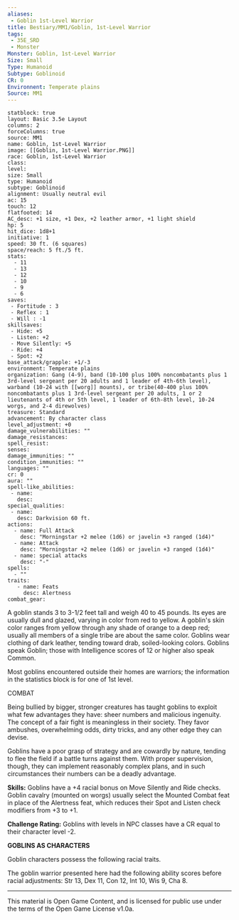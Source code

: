 ```yaml
---
aliases:
 - Goblin 1st-Level Warrior
title: Bestiary/MM1/Goblin, 1st-Level Warrior
tags: 
 - 35E_SRD
 - Monster
Monster: Goblin, 1st-Level Warrior
Size: Small
Type: Humanoid
Subtype: Goblinoid
CR: 0
Environnent: Temperate plains
Source: MM1
---
```


```statblock
statblock: true
layout: Basic 3.5e Layout
columns: 2
forceColumns: true
source: MM1 
name: Goblin, 1st-Level Warrior
image: [[Goblin, 1st-Level Warrior.PNG]]
race: Goblin, 1st-Level Warrior
class: 
level: 
size: Small
type: Humanoid
subtype: Goblinoid
alignment: Usually neutral evil
ac: 15
touch: 12
flatfooted: 14
AC_desc: +1 size, +1 Dex, +2 leather armor, +1 light shield
hp: 5
hit_dice: 1d8+1
initiative: 1
speed: 30 ft. (6 squares)
space/reach: 5 ft./5 ft.
stats:
  - 11
  - 13
  - 12
  - 10
  - 9
  - 6
saves:
 - Fortitude : 3
 - Reflex : 1
 - Will : -1
skillsaves:
 - Hide: +5
 - Listen: +2
 - Move Silently: +5
 - Ride: +4
 - Spot: +2
base_attack/grapple: +1/-3
environment: Temperate plains
organization: Gang (4-9), band (10-100 plus 100% noncombatants plus 1 3rd-level sergeant per 20 adults and 1 leader of 4th-6th level), warband (10-24 with [[worg]] mounts), or tribe(40-400 plus 100% noncombatants plus 1 3rd-level sergeant per 20 adults, 1 or 2 lieutenants of 4th or 5th level, 1 leader of 6th-8th level, 10-24 worgs, and 2-4 direwolves)
treasure: Standard
advancement: By character class
level_adjustment: +0
damage_vulnerabilities: ""
damage_resistances: 
spell_resist: 
senses: 
damage_immunities: ""
condition_immunities: ""
languages: ""
cr: 0
aura: ""
spell-like_abilities:
 - name: 
   desc: 
special_qualities:
 - name:
   desc: Darkvision 60 ft.
actions:
  - name: Full Attack
    desc: "Morningstar +2 melee (1d6) or javelin +3 ranged (1d4)"
  - name: Attack
    desc: "Morningstar +2 melee (1d6) or javelin +3 ranged (1d4)"
  - name: special attacks
    desc: "-"
spells:
  - ""
traits:
   - name: Feats
     desc: Alertness
combat_gear:  
```


A goblin stands 3 to 3-1/2 feet tall and weigh 40 to 45 pounds. Its eyes are usually dull and glazed, varying in color from red to yellow. A goblin's skin color ranges from yellow through any shade of orange to a deep red; usually all members of a single tribe are about the same color. Goblins wear clothing of dark leather, tending toward drab, soiled-looking colors. Goblins speak Goblin; those with Intelligence scores of 12 or higher also speak Common.

Most goblins encountered outside their homes are warriors; the information in the statistics block is for one of 1st level.

COMBAT

Being bullied by bigger, stronger creatures has taught goblins to exploit what few advantages they have: sheer numbers and malicious ingenuity. The concept of a fair fight is meaningless in their society. They favor ambushes, overwhelming odds, dirty tricks, and any other edge they can devise.

Goblins have a poor grasp of strategy and are cowardly by nature, tending to flee the field if a battle turns against them. With proper supervision, though, they can implement reasonably complex plans, and in such circumstances their numbers can be a deadly advantage.


**Skills:** Goblins have a +4 racial bonus on Move Silently and Ride checks. Goblin cavalry (mounted on worgs) usually select the Mounted Combat feat in place of the Alertness feat, which reduces their Spot and Listen check modifiers from +3 to +1.


**Challenge Rating:** Goblins with levels in NPC classes have a CR equal to their character level -2.


**GOBLINS AS CHARACTERS**


Goblin characters possess the following racial traits.

The goblin warrior presented here had the following ability scores before racial adjustments: Str 13, Dex 11, Con 12, Int 10, Wis 9, Cha 8.

---

This material is Open Game Content, and is licensed for public use under the terms of the Open Game License v1.0a.
